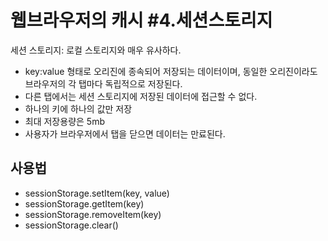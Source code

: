 # 웹브라우저의 캐시 #4.세션스토리지

세션 스토리지: 로컬 스토리지와 매우 유사하다.

- key:value 형태로 오리진에 종속되어 저장되는 데이터이며, 동일한 오리진이라도 브라우저의 각 탭마다 독립적으로 저장된다.
- 다른 탭에서는 세션 스토리지에 저장된 데이터에 접근할 수 없다.
- 하나의 키에 하나의 값만 저장
- 최대 저장용량은 5mb
- 사용자가 브라우저에서 탭을 닫으면 데이터는 만료된다.

## 사용법

- sessionStorage.setItem(key, value)
- sessionStorage.getItem(key)
- sessionStorage.removeItem(key)
- sessionStorage.clear()
